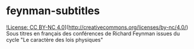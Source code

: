 # feynman-subtitles
[!License: CC BY-NC 4.0](https://img.shields.io/badge/License-CC%20BY--NC%204.0-lightgrey.svg)](http://creativecommons.org/licenses/by-nc/4.0/)
Sous titres en français des conférences de Richard Feynman issues du cycle "Le caractère des lois physiques"
